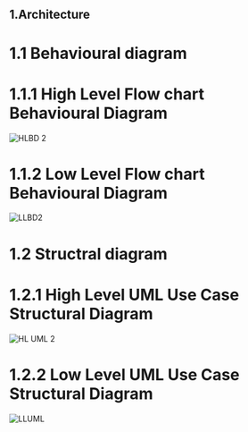 ## 1.Architecture
# 1.1 Behavioural diagram
# 1.1.1 High Level Flow chart Behavioural Diagram 
![HLBD 2](https://user-images.githubusercontent.com/98813206/157864175-e9b80c83-647d-4d4e-8fa6-5a603a6f7a7e.png)

# 1.1.2 Low Level Flow chart Behavioural Diagram
![LLBD2](https://user-images.githubusercontent.com/98813206/157863036-77431103-4e58-4634-9ee6-b061faf9b841.png)
# 1.2 Structral diagram
# 1.2.1 High Level UML Use Case Structural Diagram
![HL UML 2](https://user-images.githubusercontent.com/98813206/157863288-1f9d44a8-b808-4efb-9182-f32f23d5b34c.png)
# 1.2.2 Low Level UML Use Case Structural Diagram
![LLUML](https://user-images.githubusercontent.com/98813206/157871935-4ebdac56-ce41-4f7a-961e-c90888f12eac.png)

